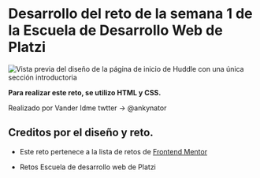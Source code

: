 # Desarrollo del reto de la semana 1 de la Escuela de Desarrollo Web de Platzi

![Vista previa del diseño de la página de inicio de Huddle con una única sección introductoria](./design/desktop-preview.jpg)

**Para realizar este reto, se utilizo HTML y CSS.**

Realizado por Vander Idme
twtter -> @ankynator

## Creditos por el diseño y reto.

- Este reto pertenece a la lista de retos de [Frontend Mentor](https://www.frontendmentor.io)

- Retos Escuela de desarrollo web de Platzi
